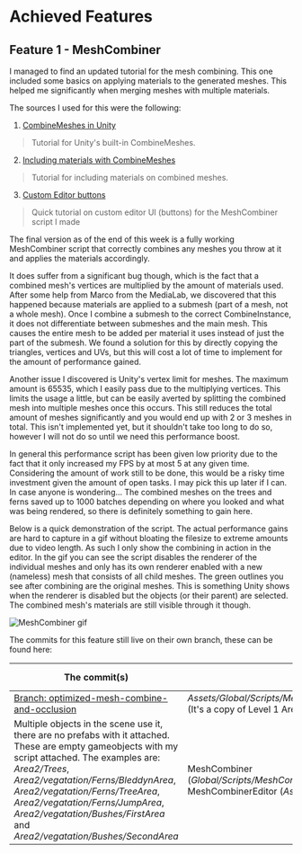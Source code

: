Achieved Features
==================

## Feature 1 - MeshCombiner
I managed to find an updated tutorial for the mesh combining. This one included some basics on applying materials to the generated meshes. This helped me significantly when merging meshes with multiple materials.

The sources I used for this were the following:
1. [CombineMeshes in Unity](https://www.youtube.com/watch?v=wYAlky1aZn4)
> Tutorial for Unity's built-in CombineMeshes.

2. [Including materials with CombineMeshes](https://www.youtube.com/watch?v=6APzUgckV7U)
> Tutorial for including materials on combined meshes.

3. [Custom Editor buttons](https://unity3d.com/learn/tutorials/topics/interface-essentials/adding-buttons-custom-inspector)
> Quick tutorial on custom editor UI (buttons) for the MeshCombiner script I made

The final version as of the end of this week is a fully working MeshCombiner script that correctly combines any meshes you throw at it and applies the materials accordingly. 

It does suffer from a significant bug though, which is the fact that a combined mesh's vertices are multiplied by the amount of materials used. After some help from Marco from the MediaLab, we discovered that this happened because materials are applied to a submesh (part of a mesh, not a whole mesh). Once I combine a submesh to the correct CombineInstance, it does not differentiate between submeshes and the main mesh. This causes the entire mesh to be added per material it uses instead of just the part of the submesh. We found a solution for this by directly copying the triangles, vertices and UVs, but this will cost a lot of time to implement for the amount of performance gained.

Another issue I discovered is Unity's vertex limit for meshes. The maximum amount is 65535, which I easily pass due to the multiplying vertices. This limits the usage a little, but can be easily averted by splitting the combined mesh into multiple meshes once this occurs. This still reduces the total amount of meshes significantly and you would end up with 2 or 3 meshes in total. This isn't implemented yet, but it shouldn't take too long to do so, however I will not do so until we need this performance boost.

In general this performance script has been given low priority due to the fact that it only increased my FPS by at most 5 at any given time. Considering the amount of work still to be done, this would be a risky time investment given the amount of open tasks. I may pick this up later if I can. In case anyone is wondering... The combined meshes on the trees and ferns saved up to 1000 batches depending on where you looked and what was being rendered, so there is definitely something to gain here.

Below is a quick demonstration of the script. The actual performance gains are hard to capture in a gif without bloating the filesize to extreme amounts due to video length. As such I only show the combining in action in the editor. In the gif you can see the script disables the renderer of the individual meshes and only has its own renderer enabled with a new (nameless) mesh that consists of all child meshes. The green outlines you see after combining are the original meshes. This is something Unity shows when the renderer is disabled but the objects (or their parent) are selected. The combined mesh's materials are still visible through it though.

![MeshCombiner gif](https://github.com/HANICA-GAME/sep2018-stud-lucas-van-swaay/blob/master/Project%20-%20Programming/individual/week_6/products/MeshCombiner.gif)

The commits for this feature still live on their own branch, these can be found here:

|The commit(s)|The scene(s)|The gameobject(s)|The script(s)|
|---------|--------|--------------|----------|
|[Branch: optimized-mesh-combine-and-occlusion](https://github.com/HANICA-GAME/sep2018-game-hireath/commits/enhancement/optimized-mesh-combine-and-occlusion)| _Assets/Global/Scripts/MeshCombiner/\_Scenes/MeshCombinertest_ (It's a copy of Level 1 Area 2)
 | Multiple objects in the scene use it, there are no prefabs with it attached. These are empty gameobjects with my script attached. The examples are: _Area2/Trees_, _Area2/vegatation/Ferns/BleddynArea_, _Area2/vegatation/Ferns/TreeArea_, _Area2/vegatation/Ferns/JumpArea_, _Area2/vegatation/Bushes/FirstArea_ and _Area2/vegatation/Bushes/SecondArea_ | MeshCombiner (_Global/Scripts/MeshCombiner/Scripts/MeshCombiner.cs_) and MeshCombinerEditor (_Assets/Editor/MeshCombinerEditor.cs_)
